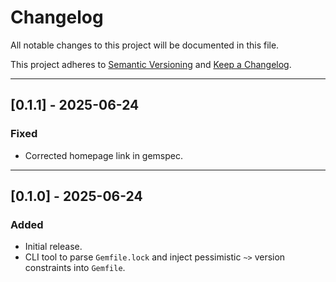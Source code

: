 # Changelog

All notable changes to this project will be documented in this file.

This project adheres to [Semantic Versioning](https://semver.org/) and [Keep a Changelog](https://keepachangelog.com/).

---

## [0.1.1] - 2025-06-24

### Fixed
- Corrected homepage link in gemspec.

---

## [0.1.0] - 2025-06-24

### Added
- Initial release.
- CLI tool to parse `Gemfile.lock` and inject pessimistic `~>` version constraints into `Gemfile`.
